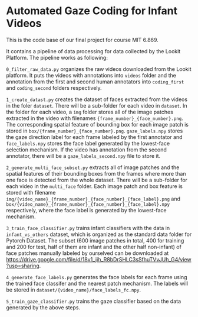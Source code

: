# Automated Gaze Coding for Infant Videos
This is the code base of our final project for course MIT 6.869.

It contains a pipeline of data processing for data collected by the Lookit Platform. The pipeline works as following:

`0_filter_raw_data.py` organizes the raw videos downloaded from the Lookit platform. It puts the videos with annotations into `videos` folder and the annotation from the first and second human annotators into `coding_first` and `coding_second` folders respectively.

`1_create_datast.py` creates the dataset of faces extracted from the videos in the foler `dataset`. There will be a sub-folder for each video in `dataset`. In the folder for each video, a `img` folder stores all of the image patches extracted in the video with filenames `{frame_number}_{face_number}.png`. The corresponding spatial feature of bounding box for each image patch is stored in `box/{frame_number}_{face_number}.png`. `gaze_labels.npy` stores the gaze direction label for each frame labeled by the first annotator and `face_labels.npy` stores the face label generated by the lowest-face selection mechanism. If the video has annotation from the second annotator, there will be a `gaze_labels_second.npy` file to store it.

`2_generate_multi_face_subset.py` extracts all of image patches and the spatial features of their bounding boxes from the frames where more than one face is detected from the whole dataset. There will be a sub-folder for each video in the `multi_face` folder. Each image patch and box feature is stored with filename `img/{video_name}_{frame_number}_{face_number}_{face_label}.png` and `box/{video_name}_{frame_number}_{face_number}_{face_label}.npy` respectively, where the face label is generated by the lowest-face mechanism.

`3_train_face_classifier.py` trains infant classifiers with the data in `infant_vs_others` dataset, which is organized as the standard data folder for Pytorch Dataset. The subset (600 image patches in total, 400 for training and 200 for test, half of them are infant and the other half non-infant) of face patches manually labeled by ourselved can be downloaded at https://drive.google.com/file/d/18v1_jih_R8bDrSHLC3sSfhuTVvJUh_G4/view?usp=sharing. 

`4_generate_face_labels.py` generates the face labels for each frame using the trained face classifer and the nearest patch mechanism. The labels will be stored in `dataset/{video_name}/face_labels_fc.npy`.

`5_train_gaze_classifier.py` trains the gaze classifier based on the data generated by the above steps.
